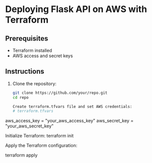 # Deploying Flask API on AWS with Terraform

## Prerequisites
- Terraform installed
- AWS access and secret keys

## Instructions

1. Clone the repository:

   ```bash
   git clone https://github.com/your/repo.git
   cd repo

   Create terraform.tfvars file and set AWS credentials:
   # terraform.tfvars

aws_access_key = "your_aws_access_key"
aws_secret_key = "your_aws_secret_key"

Initialize Terraform:
terraform init


Apply the Terraform configuration:

terraform apply
